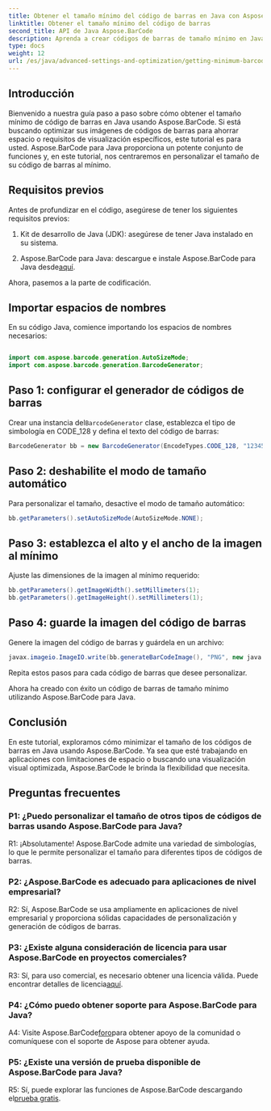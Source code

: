 ```yaml
---
title: Obtener el tamaño mínimo del código de barras en Java con Aspose.BarCode
linktitle: Obtener el tamaño mínimo del código de barras
second_title: API de Java Aspose.BarCode
description: Aprenda a crear códigos de barras de tamaño mínimo en Java usando Aspose.BarCode. Siga nuestra guía paso a paso para una generación de códigos de barras eficiente y optimizada en el espacio.
type: docs
weight: 12
url: /es/java/advanced-settings-and-optimization/getting-minimum-barcode-size/
---
```

## Introducción

Bienvenido a nuestra guía paso a paso sobre cómo obtener el tamaño mínimo de código de barras en Java usando Aspose.BarCode. Si está buscando optimizar sus imágenes de códigos de barras para ahorrar espacio o requisitos de visualización específicos, este tutorial es para usted. Aspose.BarCode para Java proporciona un potente conjunto de funciones y, en este tutorial, nos centraremos en personalizar el tamaño de su código de barras al mínimo.

## Requisitos previos

Antes de profundizar en el código, asegúrese de tener los siguientes requisitos previos:

1. Kit de desarrollo de Java (JDK): asegúrese de tener Java instalado en su sistema.

2.  Aspose.BarCode para Java: descargue e instale Aspose.BarCode para Java desde[aquí](https://releases.aspose.com/barcode/java/).

Ahora, pasemos a la parte de codificación.

## Importar espacios de nombres

En su código Java, comience importando los espacios de nombres necesarios:

```java

import com.aspose.barcode.generation.AutoSizeMode;
import com.aspose.barcode.generation.BarcodeGenerator;
```

## Paso 1: configurar el generador de códigos de barras

 Crear una instancia del`BarcodeGenerator` clase, establezca el tipo de simbología en CODE_128 y defina el texto del código de barras:

```java
BarcodeGenerator bb = new BarcodeGenerator(EncodeTypes.CODE_128, "1234567");
```

## Paso 2: deshabilite el modo de tamaño automático

Para personalizar el tamaño, desactive el modo de tamaño automático:

```java
bb.getParameters().setAutoSizeMode(AutoSizeMode.NONE);
```

## Paso 3: establezca el alto y el ancho de la imagen al mínimo

Ajuste las dimensiones de la imagen al mínimo requerido:

```java
bb.getParameters().getImageWidth().setMillimeters(1);
bb.getParameters().getImageHeight().setMillimeters(1);
```

## Paso 4: guarde la imagen del código de barras

Genere la imagen del código de barras y guárdela en un archivo:

```java
javax.imageio.ImageIO.write(bb.generateBarCodeImage(), "PNG", new java.io.File(dataDir + "minimumresult.png"));
```

Repita estos pasos para cada código de barras que desee personalizar.

Ahora ha creado con éxito un código de barras de tamaño mínimo utilizando Aspose.BarCode para Java.

## Conclusión

En este tutorial, exploramos cómo minimizar el tamaño de los códigos de barras en Java usando Aspose.BarCode. Ya sea que esté trabajando en aplicaciones con limitaciones de espacio o buscando una visualización visual optimizada, Aspose.BarCode le brinda la flexibilidad que necesita.

## Preguntas frecuentes

### P1: ¿Puedo personalizar el tamaño de otros tipos de códigos de barras usando Aspose.BarCode para Java?

R1: ¡Absolutamente! Aspose.BarCode admite una variedad de simbologías, lo que le permite personalizar el tamaño para diferentes tipos de códigos de barras.

### P2: ¿Aspose.BarCode es adecuado para aplicaciones de nivel empresarial?

R2: Sí, Aspose.BarCode se usa ampliamente en aplicaciones de nivel empresarial y proporciona sólidas capacidades de personalización y generación de códigos de barras.

### P3: ¿Existe alguna consideración de licencia para usar Aspose.BarCode en proyectos comerciales?

 R3: Sí, para uso comercial, es necesario obtener una licencia válida. Puede encontrar detalles de licencia[aquí](https://purchase.aspose.com/buy).

### P4: ¿Cómo puedo obtener soporte para Aspose.BarCode para Java?

 A4: Visite Aspose.BarCode[foro](https://forum.aspose.com/c/barcode/13)para obtener apoyo de la comunidad o comuníquese con el soporte de Aspose para obtener ayuda.

### P5: ¿Existe una versión de prueba disponible de Aspose.BarCode para Java?

 R5: Sí, puede explorar las funciones de Aspose.BarCode descargando el[prueba gratis](https://releases.aspose.com/).